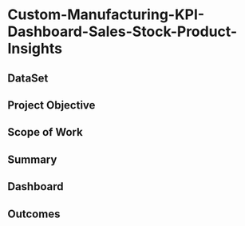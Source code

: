 # Custom-Manufacturing-KPI-Dashboard-Sales-Stock-Product-Insights
## DataSet
## Project Objective
## Scope of Work
## Summary
## Dashboard
## Outcomes
